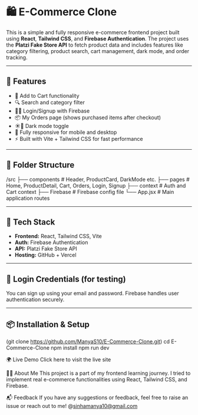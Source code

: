 # 🛍️ E-Commerce Clone

This is a simple and fully responsive e-commerce frontend project built using **React**, **Tailwind CSS**, and **Firebase Authentication**. The project uses the **Platzi Fake Store API** to fetch product data and includes features like category filtering, product search, cart management, dark mode, and order tracking.

---

## 🚀 Features

- 🛒 Add to Cart functionality
- 🔍 Search and category filter
- 🧑‍💼 Login/Signup with Firebase
- 📦 My Orders page (shows purchased items after checkout)
- ☀️🌙 Dark mode toggle
- 📱 Fully responsive for mobile and desktop
- ⚡ Built with Vite + Tailwind CSS for fast performance

---

## 📁 Folder Structure
/src
├── components # Header, ProductCard, DarkMode etc.
├── pages # Home, ProductDetail, Cart, Orders, Login, Signup
├── context # Auth and Cart context
├── Firebase # Firebase config file
└── App.jsx # Main application routes



---

## 🔧 Tech Stack

- **Frontend:** React, Tailwind CSS, Vite
- **Auth:** Firebase Authentication
- **API:** Platzi Fake Store API
- **Hosting:** GitHub + Vercel

---

## 🔐 Login Credentials (for testing)

You can sign up using your email and password. Firebase handles user authentication securely.

---


## 📦 Installation & Setup


(git clone https://github.com/ManyaS10/E-Commerce-Clone.git)
cd E-Commerce-Clone
npm install
npm run dev

🌍 Live Demo
Click here to visit the live site


🙋‍♀️ About Me
This project is a part of my frontend learning journey. I tried to implement real e-commerce functionalities using React, Tailwind CSS, and Firebase.

📬 Feedback
If you have any suggestions or feedback, feel free to raise an issue or reach out to me!
@sinhamanya10@gmail.com
